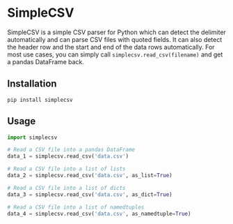 # SimpleCSV

SimpleCSV is a simple CSV parser for Python which can detect the delimiter automatically and can parse CSV files with quoted fields. It can also detect the header row and the start and end of the data rows automatically. For most use cases, you can simply call ```simplecsv.read_csv(filename)``` and get a pandas DataFrame back.

## Installation

```text
pip install simplecsv
```

## Usage

```python
import simplecsv

# Read a CSV file into a pandas DataFrame
data_1 = simplecsv.read_csv('data.csv')

# Read a CSV file into a list of lists
data_2 = simplecsv.read_csv('data.csv', as_list=True)

# Read a CSV file into a list of dicts
data_3 = simplecsv.read_csv('data.csv', as_dict=True)

# Read a CSV file into a list of namedtuples
data_4 = simplecsv.read_csv('data.csv', as_namedtuple=True)
```
